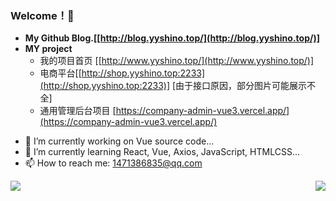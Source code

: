 
### Welcome！👋 
+ **My Github Blog.[[http://blog.yyshino.top/](http://blog.yyshino.top/)]**
+ **MY project**  
  - 我的项目首页 [[http://www.yyshino.top/](http://www.yyshino.top/)]
  - 电商平台[[http://shop.yyshino.top:2233](http://shop.yyshino.top:2233)] [由于接口原因，部分图片可能展示不全]
  - 通用管理后台项目 [https://company-admin-vue3.vercel.app/](https://company-admin-vue3.vercel.app/)


- 🔭 I’m currently working on Vue source code...
- 🌱 I’m currently learning React, Vue, Axios, JavaScript, HTMLCSS...
- 📫 How to reach me: 1471386835@qq.com


<img align="left" src="https://github-readme-stats.vercel.app/api?username=0Shino0&include_all_commits=true&count_private-true&custom_title=0Shino0'%20GitHub%20Stats&line_height=30&show_icons=true&hide_border=true&bg_color=192133&title_color=efb752&icon_color=efb752&text_color=70bed9">


<img align="right" src="https://github-readme-stats.vercel.app/api/top-langs/?username=0Shino0">

<!--
**MysticalGuest/mysticalguest** is a ✨ _special_ ✨ repository 
because its `README.md` (this file) appears on your GitHub profile.

Here are some ideas to get you started:

- 🔭 I’m currently working on ...
- 🌱 I’m currently learning ...
- 👯 I’m looking to collaborate on ...
- 🤔 I’m looking for help with ...
- 💬 Ask me about ...
- 📫 How to reach me: ...
- 😄 Pronouns: ...
- ⚡ Fun fact: ...
-->
